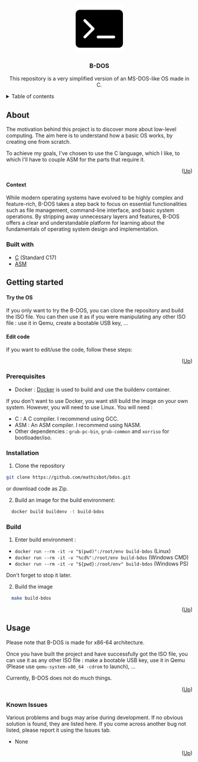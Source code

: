 <a name="readme-top"></a>

<br />
<div align="center">
    <img src="src/images/dos.webp" alt="Logo" width="128" height="128">

  <h3 align="center">B-DOS</h3>

  <p align="center">
    This repository is a very simplified version of an MS-DOS-like OS made in C.
  </p>
</div>

<details>
  <summary>Table of contents</summary>
  <ol>
    <li>
      <a href="#about">About</a>
      <ul>
        <li><a href="#built-with">Built with</a></li>
      </ul>
    </li>
    <li>
      <a href="#getting-started">Getting started</a>
      <ul>
        <li><a href="#prerequisites">Prerequisites</a></li>
        <li><a href="#installation">Installing</a></li>
        <li><a href="#build">Build</a></li>
      </ul>
    </li>
    <li>
      <a href="#usage">Usage</a>
      <ul>
        <li><a href="#known-issues">Known issues</a></li>
      </ul>
    </li>
  </ol>
</details>


## About
<a name="about"></a>

The motivation behind this project is to discover more about low-level computing. The aim here is to understand how a basic OS works, by creating one from scratch.

To achieve my goals, I've chosen to use the C language, which I like, to which I'll have to couple ASM for the parts that require it.

<p align="right">(<a href="#readme-top">Up</a>)</p>

#### Context

While modern operating systems have evolved to be highly complex and feature-rich, B-DOS takes a step back to focus on essential functionalities such as file management, command-line interface, and basic system operations. By stripping away unnecessary layers and features, B-DOS offers a clear and understandable platform for learning about the fundamentals of operating system design and implementation.

### Built with
<a name="built-with"></a>

* [C][c-url] (Standard C17)
* [ASM][asm-url]

## Getting started
<a name="getting-started"></a>

#### Try the OS

If you only want to try the B-DOS, you can clone the repository and build the ISO file. You can then use it as if you were manipulating any other ISO file : use it in Qemu, create a bootable USB key, ...

#### Edit code

If you want to edit/use the code, follow these steps:

<p align="right">(<a href="#readme-top">Up</a>)</p>

### Prerequisites
<a name="prerequisites"></a>

* Docker : [Docker][docker-url] is used to build and use the buildenv container.

If you don't want to use Docker, you want still build the image on your own system. However, you will need to use Linux. You will need :

* C : A C compiler. I recommend using GCC.
* ASM : An ASM compiler. I recommend using NASM.
* Other dependencies : `grub-pc-bin`, `grub-common` and `xorriso` for bootloader/iso.

### Installation
<a name="installation"></a>

1. Clone the repository
  ```sh
  git clone https://github.com/mathisbot/bdos.git
  ```

  or download code as Zip.

2. Build an image for the build environment:
```sh
  docker build buildenv -t build-bdos
```

### Build
<a name="build"></a>

1. Enter build environment :
* `docker run --rm -it -v "$(pwd)":/root/env build-bdos` (Linux)
* `docker run --rm -it -v "%cd%":/root/env build-bdos` (Windows CMD)
* `docker run --rm -it -v "${pwd}:/root/env" build-bdos` (Windows PS)

Don't forget to stop it later.

2. Build the image
```sh
  make build-bdos
```

<p align="right">(<a href="#readme-top">Up</a>)</p>

## Usage
<a name="usage"></a>

Please note that B-DOS is made for x86-64 architecture.

Once you have built the project and have successfully got the ISO file, you can use it as any other ISO file : make a bootable USB key, use it in Qemu (Please use `qemu-system-x86_64 -cdrom` to launch), ...

Currently, B-DOS does not do much things.

<p align="right">(<a href="#readme-top">Up</a>)</p>

### Known Issues
<a name="known-issues"></a>

Various problems and bugs may arise during development. If no obvious solution is found, they are listed here. If you come across another bug not listed, please report it using the Issues tab.
- None

<p align="right">(<a href="#readme-top">Up</a>)</p>

[c-url]: https://fr.wikipedia.org/wiki/C_(langage)
[asm-url]: https://en.wikipedia.org/wiki/Assembly_language
[docker-url]: https://www.docker.com